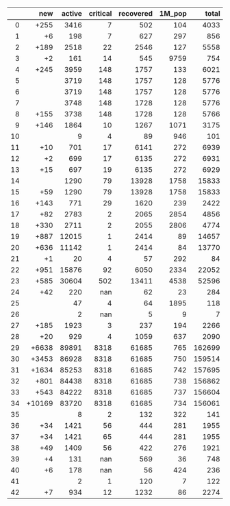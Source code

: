 |    |    new |   active |   critical |   recovered |   1M_pop |   total |
|---:|-------:|---------:|-----------:|------------:|---------:|--------:|
|  0 |   +255 |     3416 |          7 |         502 |      104 |    4033 |
|  1 |     +6 |      198 |          7 |         627 |      297 |     856 |
|  2 |   +189 |     2518 |         22 |        2546 |      127 |    5558 |
|  3 |     +2 |      161 |         14 |         545 |     9759 |     754 |
|  4 |   +245 |     3959 |        148 |        1757 |      133 |    6021 |
|  5 |        |     3719 |        148 |        1757 |      128 |    5776 |
|  6 |        |     3719 |        148 |        1757 |      128 |    5776 |
|  7 |        |     3748 |        148 |        1728 |      128 |    5776 |
|  8 |   +155 |     3738 |        148 |        1728 |      128 |    5766 |
|  9 |   +146 |     1864 |         10 |        1267 |     1071 |    3175 |
| 10 |        |        9 |          4 |          89 |      946 |     101 |
| 11 |    +10 |      701 |         17 |        6141 |      272 |    6939 |
| 12 |     +2 |      699 |         17 |        6135 |      272 |    6931 |
| 13 |    +15 |      697 |         19 |        6135 |      272 |    6929 |
| 14 |        |     1290 |         79 |       13928 |     1758 |   15833 |
| 15 |    +59 |     1290 |         79 |       13928 |     1758 |   15833 |
| 16 |   +143 |      771 |         29 |        1620 |      239 |    2422 |
| 17 |    +82 |     2783 |          2 |        2065 |     2854 |    4856 |
| 18 |   +330 |     2711 |          2 |        2055 |     2806 |    4774 |
| 19 |   +887 |    12015 |          1 |        2414 |       89 |   14657 |
| 20 |   +636 |    11142 |          1 |        2414 |       84 |   13770 |
| 21 |     +1 |       20 |          4 |          57 |      292 |      84 |
| 22 |   +951 |    15876 |         92 |        6050 |     2334 |   22052 |
| 23 |   +585 |    30604 |        502 |       13411 |     4538 |   52596 |
| 24 |    +42 |      220 |        nan |          62 |       23 |     284 |
| 25 |        |       47 |          4 |          64 |     1895 |     118 |
| 26 |        |        2 |        nan |           5 |        9 |       7 |
| 27 |   +185 |     1923 |          3 |         237 |      194 |    2266 |
| 28 |    +20 |      929 |          4 |        1059 |      637 |    2090 |
| 29 |  +6638 |    89891 |       8318 |       61685 |      765 |  162699 |
| 30 |  +3453 |    86928 |       8318 |       61685 |      750 |  159514 |
| 31 |  +1634 |    85253 |       8318 |       61685 |      742 |  157695 |
| 32 |   +801 |    84438 |       8318 |       61685 |      738 |  156862 |
| 33 |   +543 |    84222 |       8318 |       61685 |      737 |  156604 |
| 34 | +10169 |    83720 |       8318 |       61685 |      734 |  156061 |
| 35 |        |        8 |          2 |         132 |      322 |     141 |
| 36 |    +34 |     1421 |         56 |         444 |      281 |    1955 |
| 37 |    +34 |     1421 |         65 |         444 |      281 |    1955 |
| 38 |    +49 |     1409 |         56 |         422 |      276 |    1921 |
| 39 |     +4 |      131 |        nan |         569 |       36 |     748 |
| 40 |     +6 |      178 |        nan |          56 |      424 |     236 |
| 41 |        |        2 |          1 |         120 |        7 |     122 |
| 42 |     +7 |      934 |         12 |        1232 |       86 |    2274 |